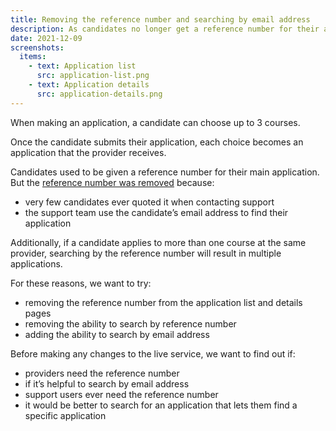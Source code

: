 ```yaml
---
title: Removing the reference number and searching by email address
description: As candidates no longer get a reference number for their application, we have removed it. Users can now search by email address instead.
date: 2021-12-09
screenshots:
  items:
    - text: Application list
      src: application-list.png
    - text: Application details
      src: application-details.png
---
```


When making an application, a candidate can choose up to 3 courses.

Once the candidate submits their application, each choice becomes an application that the provider receives.

Candidates used to be given a reference number for their main application. But the [reference number was removed](/apply-for-teacher-training/dashboard-changes/) because:

- very few candidates ever quoted it when contacting support
- the support team use the candidate’s email address to find their application

Additionally, if a candidate applies to more than one course at the same provider, searching by the reference number will result in multiple applications.

For these reasons, we want to try:

- removing the reference number from the application list and details pages
- removing the ability to search by reference number
- adding the ability to search by email address

Before making any changes to the live service, we want to find out if:

- providers need the reference number
- if it’s helpful to search by email address
- support users ever need the reference number
- it would be better to search for an application that lets them find a specific application
